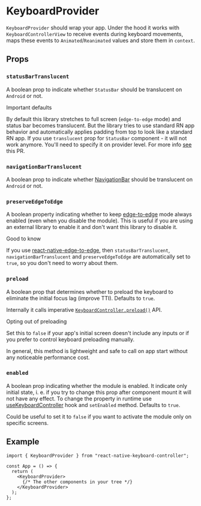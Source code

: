 # KeyboardProvider

`KeyboardProvider` should wrap your app. Under the hood it works with `KeyboardControllerView` to receive events during keyboard movements, maps these events to `Animated`/`Reanimated` values and store them in `context`.

## Props[​](/react-native-keyboard-controller/pr-preview/pr-1030/docs/api/keyboard-provider.md#props "Direct link to Props")

### `statusBarTranslucent`[​](/react-native-keyboard-controller/pr-preview/pr-1030/docs/api/keyboard-provider.md#statusbartranslucent- "Direct link to statusbartranslucent-")

A boolean prop to indicate whether `StatusBar` should be translucent on `Android` or not.

Important defaults

By default this library stretches to full screen (`edge-to-edge` mode) and status bar becomes translucent. But the library tries to use standard RN app behavior and automatically applies padding from top to look like a standard RN app. If you use `translucent` prop for `StatusBar` component - it will not work anymore. You'll need to specify it on provider level. For more info [see](https://github.com/kirillzyusko/react-native-keyboard-controller/pull/30) this PR.

### `navigationBarTranslucent`[​](/react-native-keyboard-controller/pr-preview/pr-1030/docs/api/keyboard-provider.md#navigationbartranslucent- "Direct link to navigationbartranslucent-")

A boolean prop to indicate whether [NavigationBar](https://m2.material.io/design/platform-guidance/android-bars.html#android-navigation-bar) should be translucent on `Android` or not.

### `preserveEdgeToEdge`[​](/react-native-keyboard-controller/pr-preview/pr-1030/docs/api/keyboard-provider.md#preserveedgetoedge- "Direct link to preserveedgetoedge-")

A boolean property indicating whether to keep [edge-to-edge](https://developer.android.com/develop/ui/views/layout/edge-to-edge) mode always enabled (even when you disable the module). This is useful if you are using an external library to enable it and don't want this library to disable it.

Good to know

If you use [react-native-edge-to-edge](https://github.com/zoontek/react-native-edge-to-edge), then `statusBarTranslucent`, `navigationBarTranslucent` and `preserveEdgeToEdge` are automatically set to `true`, so you don't need to worry about them.

### `preload`[​](/react-native-keyboard-controller/pr-preview/pr-1030/docs/api/keyboard-provider.md#preload- "Direct link to preload-")

A boolean prop that determines whether to preload the keyboard to eliminate the initial focus lag (improve TTI). Defaults to `true`.

Internally it calls imperative [`KeyboardController.preload()`](/react-native-keyboard-controller/pr-preview/pr-1030/docs/api/keyboard-controller.md#preload-) API.

Opting out of preloading

Set this to `false` if your app's initial screen doesn't include any inputs or if you prefer to control keyboard preloading manually.

In general, this method is lightweight and safe to call on app start without any noticeable performance cost.

### `enabled`[​](/react-native-keyboard-controller/pr-preview/pr-1030/docs/api/keyboard-provider.md#enabled "Direct link to enabled")

A boolean prop indicating whether the module is enabled. It indicate only initial state, i. e. if you try to change this prop after component mount it will not have any effect. To change the property in runtime use [useKeyboardController](/react-native-keyboard-controller/pr-preview/pr-1030/docs/api/hooks/module/use-keyboard-controller.md) hook and `setEnabled` method. Defaults to `true`.

Could be useful to set it to `false` if you want to activate the module only on specific screens.

## Example[​](/react-native-keyboard-controller/pr-preview/pr-1030/docs/api/keyboard-provider.md#example "Direct link to Example")

```
import { KeyboardProvider } from "react-native-keyboard-controller";

const App = () => {
  return (
    <KeyboardProvider>
      {/* The other components in your tree */}
    </KeyboardProvider>
  );
};
```
